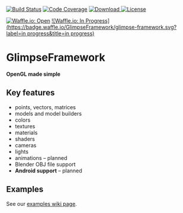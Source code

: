 [![Build Status](https://travis-ci.org/GlimpseFramework/glimpse-framework.svg?branch=master)](https://travis-ci.org/GlimpseFramework/glimpse-framework)
[![Code Coverage](https://codecov.io/github/GlimpseFramework/glimpse-framework/coverage.svg?branch=master)](https://codecov.io/github/GlimpseFramework/glimpse-framework?branch=master)
[![Download](https://api.bintray.com/packages/glimpse-framework/org.glimpseframework/glimpse-framework/images/download.svg) ](https://bintray.com/glimpse-framework/org.glimpseframework/glimpse-framework/_latestVersion)
[![License](https://img.shields.io/badge/license-Apache%20License%202.0-blue.svg?style=flat)](http://www.apache.org/licenses/LICENSE-2.0)

[![Waffle.io: Open](https://badge.waffle.io/GlimpseFramework/glimpse-framework.svg?label=open&title=open)](http://waffle.io/GlimpseFramework/glimpse-framework)
[![Waffle.io: In Progress](https://badge.waffle.io/GlimpseFramework/glimpse-framework.svg?label=in progress&title=in progress)](http://waffle.io/GlimpseFramework/glimpse-framework)

# GlimpseFramework

**OpenGL made simple**

## Key features

* points, vectors, matrices
* models and model builders
* colors
* textures
* materials
* shaders
* cameras
* lights
* animations – planned
* Blender OBJ file support
* **Android support** – planned

## Examples

See our [examples wiki page](https://github.com/GlimpseFramework/glimpse-framework/wiki/Examples).
